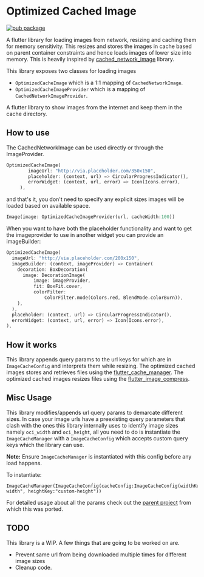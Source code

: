# Optimized Cached Image

[![pub package](https://img.shields.io/pub/v/optimized_cached_image.svg)](https://pub.dartlang.org/packages/optimized_cached_image)

A flutter library for loading images from network, resizing and caching them for memory sensitivity. 
This resizes and stores the images in cache based on parent container constraints and hence
loads images of lower size into memory. This is heavily inspired by [cached_network_image](https://pub.dev/packages/cached_network_image) library.

This library exposes two classes for loading images
- `OptimizedCacheImage` which is a 1:1 mapping of `CachedNetworkImage`.
- `OptimizedCacheImageProvider` which is a mapping of `CachedNetworkImageProvider`.

A flutter library to show images from the internet and keep them in the cache directory.

## How to use
The CachedNetworkImage can be used directly or through the ImageProvider.

```dart
OptimizedCacheImage(
        imageUrl: "http://via.placeholder.com/350x150",
        placeholder: (context, url) => CircularProgressIndicator(),
        errorWidget: (context, url, error) => Icon(Icons.error),
     ),
 ```
and that's it, you don't need to specify any explicit sizes images will be loaded based on available space.

````dart
Image(image: OptimizedCacheImageProvider(url, cacheWidth:100))
````

When you want to have both the placeholder functionality and want to get the imageprovider to use in another widget you can provide an imageBuilder:
```dart
OptimizedCacheImage(
  imageUrl: "http://via.placeholder.com/200x150",
  imageBuilder: (context, imageProvider) => Container(
    decoration: BoxDecoration(
      image: DecorationImage(
          image: imageProvider,
          fit: BoxFit.cover,
          colorFilter:
              ColorFilter.mode(Colors.red, BlendMode.colorBurn)),
    ),
  ),
  placeholder: (context, url) => CircularProgressIndicator(),
  errorWidget: (context, url, error) => Icon(Icons.error),
),
```

## How it works
This library appends query params to the url keys for which are in `ImageCacheConfig` and interprets them while resizing.
The optimized cached images stores and retrieves files using the [flutter_cache_manager](https://pub.dartlang.org/packages/flutter_cache_manager).
The optimized cached images resizes files using the [flutter_image_compress](https://pub.dartlang.org/packages/flutter_image_compress). 


## Misc Usage
This library modifies/appends url query params to demarcate different sizes. In case your 
image urls have a preexisting query parameters that clash with the ones this library 
internally uses to identify image sizes namely `oci_width` and `oci_height`, all you need 
to do is instantiate the `ImageCacheManager` with a `ImageCacheConfig` which accepts custom 
query keys which the library can use.

**Note:** Ensure `ImageCacheManager` is instantiated with this config before any load happens.

To instantiate:
```
ImageCacheManager(ImageCacheConfig(cacheConfig:ImageCacheConfig(widthKey:"custom-width", heightKey:"custom-height"))
```
For detailed usage about all the params check out the [parent project](https://github.com/Baseflow/flutter_cached_network_image/blob/develop/example/lib/main.dart) from which this was ported.

## TODO
This library is a WIP. A few things that are going to be worked on are.
- Prevent same url from being downloaded multiple times for different image sizes
- Cleanup code.

  
 
